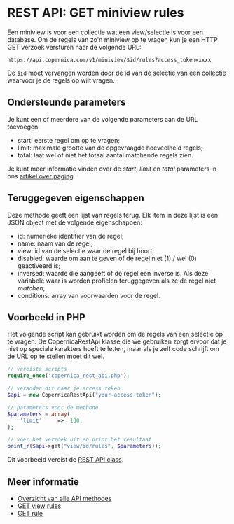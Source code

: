 # REST API: GET miniview rules

Een miniview is voor een collectie wat een view/selectie is voor een database. Om de regels van zo'n miniview op te vragen kun je een HTTP GET verzoek versturen naar de volgende URL:

`https://api.copernica.com/v1/miniview/$id/rules?access_token=xxxx`

De `$id` moet vervangen worden door de id van de selectie van een collectie waarvoor je de regels op wilt vragen.

## Ondersteunde parameters

Je kunt een of meerdere van de volgende parameters aan de URL toevoegen:

- start: eerste regel om op te vragen;
- limit: maximale grootte van de opgevraagde hoeveelheid regels;
- total: laat wel of niet het totaal aantal matchende regels zien.

Je kunt meer informatie vinden over de *start*, *limit* en *total* parameters 
in ons [artikel over paging](./rest-paging.md). 

## Teruggegeven eigenschappen

Deze methode geeft een lijst van regels terug. Elk item in deze lijst is een JSON object met de volgende eigenschappen:

- id:		  numerieke identifier van de regel;
- name:		  naam van de regel;
- view:		  id van de selectie waar de regel bij hoort;
- disabled:	  waarde om aan te geven of de regel niet (1) / wel (0) geactiveerd is;
- inversed:	  waarde die aangeeft of de regel een inverse is. Als deze variabele waar is worden profielen teruggegeven als ze de regel niet *matchen*;
- conditions: array van voorwaarden voor de regel.

## Voorbeeld in PHP

Het volgende script kan gebruikt worden om de regels van een selectie op te vragen. 
De CopernicaRestApi klasse die we gebruiken zorgt ervoor dat je niet op speciale 
karakters hoeft te letten, maar als je zelf code schrijft om de URL op te stellen 
moet dit wel.

```php
// vereiste scripts
require_once('copernica_rest_api.php');

// verander dit naar je access token
$api = new CopernicaRestApi("your-access-token");

// parameters voor de methode
$parameters = array(
    'limit'     =>  100,
);

// voer het verzoek uit en print het resultaat
print_r($api->get("view/id/rules", $parameters));
```

Dit voorbeeld vereist de [REST API class](rest-php).

## Meer informatie

* [Overzicht van alle API methodes](rest-api)
* [GET view rules](./rest-get-view-rules)
* [GET rule](./rest-get-rule)
